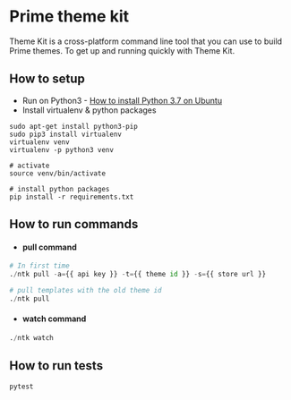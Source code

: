 # Prime theme kit

Theme Kit is a cross-platform command line tool that you can use to build Prime themes. To get up and running quickly with Theme Kit.

## How to setup

- Run on Python3 - [How to install Python 3.7 on Ubuntu](https://linuxize.com/post/how-to-install-python-3-7-on-ubuntu-18-04/)
- Install virtualenv & python packages
```
sudo apt-get install python3-pip
sudo pip3 install virtualenv 
virtualenv venv
virtualenv -p python3 venv

# activate
source venv/bin/activate

# install python packages
pip install -r requirements.txt
```

## How to run commands

- #### pull command

```python
# In first time
./ntk pull -a={{ api key }} -t={{ theme id }} -s={{ store url }}

# pull templates with the old theme id
./ntk pull
```

- #### watch command
```python
./ntk watch
```

## How to run tests

```python
pytest
```